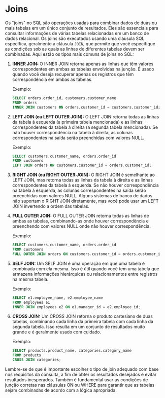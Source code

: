 # Joins

Os "joins" no SQL são operações usadas para combinar dados de duas ou mais tabelas em um único conjunto de resultados. Eles são essenciais para consultar informações de várias tabelas relacionadas em um banco de dados relacional. Os joins são executados usando uma cláusula SQL específica, geralmente a cláusula `JOIN`, que permite que você especifique as condições sob as quais as linhas de diferentes tabelas devem ser combinadas. Aqui estão os tipos mais comuns de joins no SQL:

1. **INNER JOIN:** O INNER JOIN retorna apenas as linhas que têm valores correspondentes em ambas as tabelas envolvidas na junção. É usado quando você deseja recuperar apenas os registros que têm correspondência em ambas as tabelas.

   Exemplo:
   ```sql
   SELECT orders.order_id, customers.customer_name
   FROM orders
   INNER JOIN customers ON orders.customer_id = customers.customer_id;
   ```

2. **LEFT JOIN (ou LEFT OUTER JOIN):** O LEFT JOIN retorna todas as linhas da tabela à esquerda (a primeira tabela mencionada) e as linhas correspondentes da tabela à direita (a segunda tabela mencionada). Se não houver correspondência na tabela à direita, as colunas correspondentes na saída serão preenchidas com valores NULL.

   Exemplo:
   ```sql
   SELECT customers.customer_name, orders.order_id
   FROM customers
   LEFT JOIN orders ON customers.customer_id = orders.customer_id;
   ```

3. **RIGHT JOIN (ou RIGHT OUTER JOIN):** O RIGHT JOIN é semelhante ao LEFT JOIN, mas retorna todas as linhas da tabela à direita e as linhas correspondentes da tabela à esquerda. Se não houver correspondência na tabela à esquerda, as colunas correspondentes na saída serão preenchidas com valores NULL. Alguns sistemas de banco de dados não suportam o RIGHT JOIN diretamente, mas você pode usar um LEFT JOIN invertendo a ordem das tabelas.

4. **FULL OUTER JOIN:** O FULL OUTER JOIN retorna todas as linhas de ambas as tabelas, combinando-as onde houver correspondência e preenchendo com valores NULL onde não houver correspondência.

   Exemplo:
   ```sql
   SELECT customers.customer_name, orders.order_id
   FROM customers
   FULL OUTER JOIN orders ON customers.customer_id = orders.customer_id;
   ```

5. **SELF JOIN:** Um SELF JOIN é uma operação em que uma tabela é combinada com ela mesma. Isso é útil quando você tem uma tabela que armazena informações hierárquicas ou relacionamentos entre registros na mesma tabela.

   Exemplo:
   ```sql
   SELECT e1.employee_name, e2.employee_name
   FROM employees e1
   INNER JOIN employees e2 ON e1.manager_id = e2.employee_id;
   ```

6. **CROSS JOIN:** Um CROSS JOIN retorna o produto cartesiano de duas tabelas, combinando cada linha da primeira tabela com cada linha da segunda tabela. Isso resulta em um conjunto de resultados muito grande e é geralmente usado com cuidado.

   Exemplo:
   ```sql
   SELECT products.product_name, categories.category_name
   FROM products
   CROSS JOIN categories;
   ```

Lembre-se de que é importante escolher o tipo de join adequado com base nos requisitos da consulta, a fim de obter os resultados desejados e evitar resultados inesperados. Também é fundamental usar as condições de junção corretas nas cláusulas ON ou WHERE para garantir que as tabelas sejam combinadas de acordo com a lógica apropriada.
